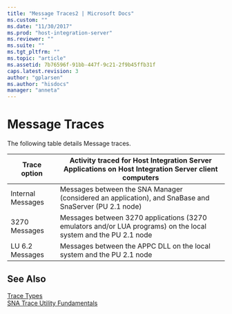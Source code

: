 ```yaml
---
title: "Message Traces2 | Microsoft Docs"
ms.custom: ""
ms.date: "11/30/2017"
ms.prod: "host-integration-server"
ms.reviewer: ""
ms.suite: ""
ms.tgt_pltfrm: ""
ms.topic: "article"
ms.assetid: 7b76596f-91bb-447f-9c21-2f9b45ffb31f
caps.latest.revision: 3
author: "gplarsen"
ms.author: "hisdocs"
manager: "anneta"
---
```

# Message Traces
The following table details Message traces.  
  
|Trace option|Activity traced for Host Integration Server Applications on Host Integration Server client computers|  
|------------------|----------------------------------------------------------------------------------------------------------|  
|Internal Messages|Messages between the SNA Manager (considered an application), and SnaBase and SnaServer (PU 2.1 node)|  
|3270 Messages|Messages between 3270 applications (3270 emulators and/or LUA programs) on the local system and the PU 2.1 node|  
|LU 6.2 Messages|Messages between the APPC DLL on the local system and the PU 2.1 node|  
  
## See Also  
 [Trace Types](../core/trace-types1.md)   
 [SNA Trace Utility Fundamentals](../core/sna-trace-utility-fundamentals1.md)